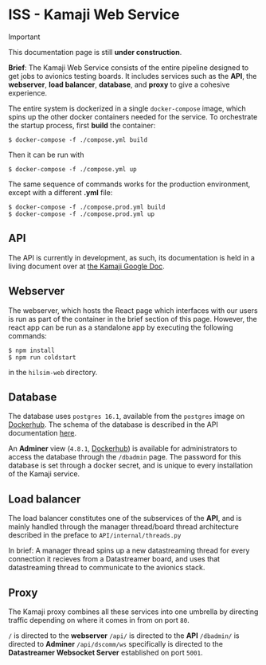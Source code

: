 ---
---

# ISS - Kamaji Web Service

> [!IMPORTANT]
> This documentation page is still **under construction**.

**Brief**: The Kamaji Web Service consists of the entire pipeline designed to get jobs to avionics testing boards. It includes services such as the **API**, the **webserver**, **load balancer**, **database**, and **proxy** to give a cohesive experience.

The entire system is dockerized in a single `docker-compose` image, which spins up the other docker containers needed for the service. To orchestrate the startup process, first **build** the container:

```
$ docker-compose -f ./compose.yml build
```

Then it can be run with

```
$ docker-compose -f ./compose.yml up
```

The same sequence of commands works for the production environment, except with a different **.yml** file:

```
$ docker-compose -f ./compose.prod.yml build
$ docker-compose -f ./compose.prod.yml up
```
## API
The API is currently in development, as such, its documentation is held in a living document over at [the Kamaji Google Doc](https://docs.google.com/document/d/1iDN4tgLmHv-DWganUn9Wvn14B_rqZOBI2Ggfk1amGuE/edit#heading=h.s803wgkbrl4z).

## Webserver
The webserver, which hosts the React page which interfaces with our users is run as part of the container in the brief section of this page. However, the react app can be run as a standalone app by executing the following commands:

```
$ npm install
$ npm run coldstart
```

in the `hilsim-web` directory.

## Database
The database uses `postgres 16.1`, available from the `postgres` image on [Dockerhub](https://hub.docker.com/_/postgres). The schema of the database is described in the API documentation [here](https://docs.google.com/document/d/1iDN4tgLmHv-DWganUn9Wvn14B_rqZOBI2Ggfk1amGuE/edit#heading=h.s803wgkbrl4z).

An **Adminer** view (`4.8.1`,  [Dockerhub](https://hub.docker.com/_/adminer)) is available for administrators to access the database through the `/dbadmin` page. The password for this database is set through a docker secret, and is unique to every installation of the Kamaji service.

## Load balancer
The load balancer constitutes one of the subservices of the **API**, and is mainly handled through the manager thread/board thread architecture described in the preface to `API/internal/threads.py`

In brief: A manager thread spins up a new datastreaming thread for every connection it recieves from a Datastreamer board, and uses that datastreaming thread to communicate to the avionics stack.

## Proxy
The Kamaji proxy combines all these services into one umbrella by directing traffic depending on where it comes in from on port `80`.

`/` is directed to the **webserver**
`/api/` is directed to the **API**
`/dbadmin/` is directed to **Adminer**
`/api/dscomm/ws` specifically is directed to the **Datastreamer Websocket Server** established on port `5001`.

